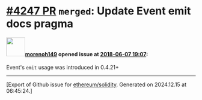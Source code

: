 # [\#4247 PR](https://github.com/ethereum/solidity/pull/4247) `merged`: Update Event emit docs pragma

#### <img src="https://avatars.githubusercontent.com/u/587438?u=d5b0d1bb02ce0f24e4cb6889fbfa84b790aa27c3&v=4" width="50">[morenoh149](https://github.com/morenoh149) opened issue at [2018-06-07 19:07](https://github.com/ethereum/solidity/pull/4247):

Event's `emit` usage was introduced in 0.4.21+




-------------------------------------------------------------------------------



[Export of Github issue for [ethereum/solidity](https://github.com/ethereum/solidity). Generated on 2024.12.15 at 06:45:24.]
